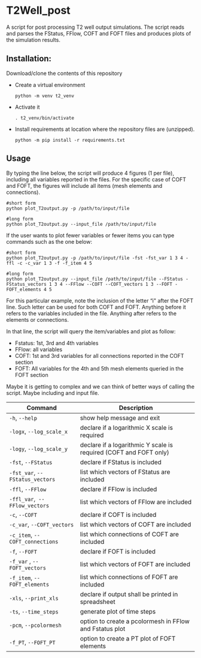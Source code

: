 # T2Well_post

A script for post processing T2 well output simulations.
The script reads and parses the FStatus, FFlow, COFT and FOFT files and produces plots of the simulation results.

## Installation:

Download/clone the contents of this repository

- Create a virtual environment
  ```shell
  python -m venv t2_venv
  ```
- Activate it
  ```shell
  . t2_venv/bin/activate
  ```
- Install requirements at location where the repository files are (unzipped).
  ```shell
  python -m pip install -r requirements.txt
  ```

## Usage

By typing the line below, the script will produce 4 figures (1 per file), including all variables reported in the files. For the specific case of COFT and FOFT, the figures will include all items (mesh elements and connections).

```shell
#short form
python plot_T2output.py -p /path/to/input/file

#long form
python plot_T2output.py --input_file /path/to/input/file
```

If the user wants to plot fewer variables or fewer items you can type commands such as the one below:

```shell
#short form
python plot_T2output.py -p /path/to/input/file -fst -fst_var 1 3 4 -ffl -c -c_var 1 3 -f -f_item 4 5

#long form
python plot_T2output.py --input_file /path/to/input/file --FStatus -FStatus_vectors 1 3 4 --FFlow --COFT --COFT_vectors 1 3 --FOFT -FOFT_elements 4 5
```

For this particular example, note the inclusion of the letter “i" after the FOFT line. Such letter can be used for both COFT and FOFT. Anything before it refers to the variables included in the file. Anything after refers to the elements or connections.

In that line, the script will query the item/variables and plot as follow:

- Fstatus: 1st, 3rd and 4th variables
- FFlow: all variables
- COFT: 1st and 3rd variables for all connections reported in the COFT section
- FOFT: All variables for the 4th and 5th  mesh elements queried in the FOFT section

Maybe it is getting to complex and we can think of better ways of calling the script. Maybe including and input file.

| Command                             | Description                                             |
| ----------------------------------- | ------------------------------------------------------- |
| `-h`, `--help`                  | show help message and exit                              |
| `-logx`, `--log_scale_x`        | declare if a logarithmic X scale is required            |
| `-logy`, `--log_scale_y`        | declare if a logarithmic Y scale is required (COFT and FOFT only)            |
| `-fst`, `--FStatus`             | declare if FStatus is included                          |
| `-fst_var`, `--FStatus_vectors` | list which vectors of FStatus are included              |
| `-ffl`, `--FFlow`               | declare if FFlow is included                            |
| `-ffl_var`,` --FFlow_vectors`   | list which vectors of FFlow are included                |
| `-c`, `--COFT`                  | declare if COFT is included                             |
| `-c_var`, `--COFT_vectors`      | list which vectors of COFT are included                 |
| `-c_item`, `--COFT_connections` | list which connections of COFT are included             |
| `-f`, `--FOFT`                  | declare if FOFT is included                             |
| `-f_var` , `--FOFT_vectors`     | list which vectors of FOFT are included                 |
| `-f_item`, `--FOFT_elements`    | list which connections of FOFT are included             |
| `-xls`, `--print_xls`           | declare if output shall be printed in spreadsheet       |
| `-ts`, `--time_steps`           | generate plot of time steps                             |
| `-pcm`, `--pcolormesh`          | option to create a pcolormesh in FFlow and Fstatus plot |
| `-f_PT`, `--FOFT_PT`            | option to create a PT plot of FOFT elements             |
